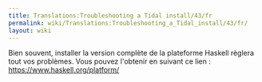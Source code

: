 ```yaml
---
title: Translations:Troubleshooting a Tidal install/43/fr
permalink: wiki/Translations:Troubleshooting_a_Tidal_install/43/fr/
layout: wiki
---
```


Bien souvent, installer la version complète de la plateforme Haskell
règlera tout vos problèmes. Vous pouvez l'obtenir en suivant ce lien :
<https://www.haskell.org/platform/>
